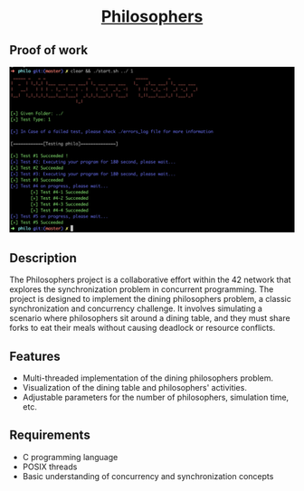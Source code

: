 <h1 align="center">
	<ins>Philosophers</ins>
</h1>

## Proof of work
![Philosophers Tester](./assets/tester.png)

## Description

The Philosophers project is a collaborative effort within the 42 network that explores the synchronization problem in concurrent programming. The project is designed to implement the dining philosophers problem, a classic synchronization and concurrency challenge. It involves simulating a scenario where philosophers sit around a dining table, and they must share forks to eat their meals without causing deadlock or resource conflicts.

## Features

- Multi-threaded implementation of the dining philosophers problem.
- Visualization of the dining table and philosophers' activities.
- Adjustable parameters for the number of philosophers, simulation time, etc.

## Requirements

- C programming language
- POSIX threads
- Basic understanding of concurrency and synchronization concepts

